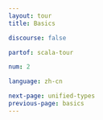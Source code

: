 ```yaml
---
layout: tour
title: Basics

discourse: false

partof: scala-tour

num: 2

language: zh-cn

next-page: unified-types
previous-page: basics
---
```

